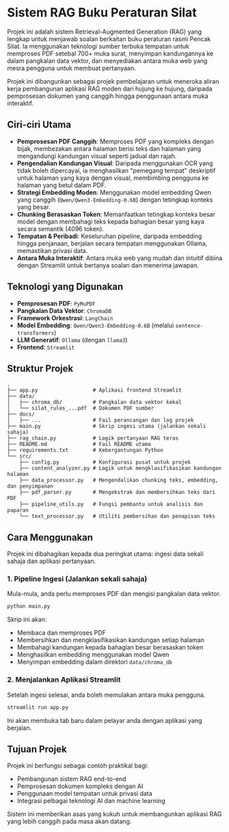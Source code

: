 # Sistem RAG Buku Peraturan Silat

Projek ini adalah sistem Retrieval-Augmented Generation (RAG) yang lengkap untuk menjawab soalan berkaitan buku peraturan rasmi Pencak Silat. Ia menggunakan teknologi sumber terbuka tempatan untuk memproses PDF setebal 700+ muka surat, menyimpan kandungannya ke dalam pangkalan data vektor, dan menyediakan antara muka web yang mesra pengguna untuk membuat pertanyaan.

Projek ini dibangunkan sebagai projek pembelajaran untuk meneroka aliran kerja pembangunan aplikasi RAG moden dari hujung ke hujung, daripada pemprosesan dokumen yang canggih hingga penggunaan antara muka interaktif.

## Ciri-ciri Utama

- **Pemprosesan PDF Canggih**: Memproses PDF yang kompleks dengan bijak, membezakan antara halaman berisi teks dan halaman yang mengandungi kandungan visual seperti jadual dan rajah.
- **Pengendalian Kandungan Visual**: Daripada menggunakan OCR yang tidak boleh dipercayai, ia menghasilkan "pemegang tempat" deskriptif untuk halaman yang kaya dengan visual, membimbing pengguna ke halaman yang betul dalam PDF.
- **Strategi Embedding Moden**: Menggunakan model embedding Qwen yang canggih (`Qwen/Qwen3-Embedding-0.6B`) dengan tetingkap konteks yang besar.
- **Chunking Berasaskan Token**: Memanfaatkan tetingkap konteks besar model dengan membahagi teks kepada bahagian besar yang kaya secara semantik (4096 token).
- **Tempatan & Peribadi**: Keseluruhan pipeline, daripada embedding hingga penjanaan, berjalan secara tempatan menggunakan Ollama, memastikan privasi data.
- **Antara Muka Interaktif**: Antara muka web yang mudah dan intuitif dibina dengan Streamlit untuk bertanya soalan dan menerima jawapan.

## Teknologi yang Digunakan

- **Pemprosesan PDF**: `PyMuPDF`
- **Pangkalan Data Vektor**: `ChromaDB`
- **Framework Orkestrasi**: `LangChain`
- **Model Embedding**: `Qwen/Qwen3-Embedding-0.6B` (melalui `sentence-transformers`)
- **LLM Generatif**: `Ollama` (dengan `llama3`)
- **Frontend**: `Streamlit`

## Struktur Projek

```
.
├── app.py                  # Aplikasi frontend Streamlit
├── data/
│   ├── chroma_db/          # Pangkalan data vektor kekal
│   └── silat_rules_...pdf  # Dokumen PDF sumber
├── docs/
│   ├── ...                 # Fail perancangan dan log projek
├── main.py                 # Skrip ingesi utama (jalankan sekali sahaja)
├── rag_chain.py            # Logik pertanyaan RAG teras
├── README.md               # Fail README utama
├── requirements.txt        # Kebergantungan Python
└── src/
    ├── config.py           # Konfigurasi pusat untuk projek
    ├── content_analyzer.py # Logik untuk mengklasifikasikan kandungan halaman
    ├── data_processor.py   # Mengendalikan chunking teks, embedding, dan penyimpanan
    ├── pdf_parser.py       # Mengekstrak dan membersihkan teks dari PDF
    ├── pipeline_utils.py   # Fungsi pembantu untuk analisis dan paparan
    └── text_processor.py   # Utiliti pembersihan dan penapisan teks
```

## Cara Menggunakan

Projek ini dibahagikan kepada dua peringkat utama: ingesi data sekali sahaja dan aplikasi pertanyaan.

### 1. Pipeline Ingesi (Jalankan sekali sahaja)

Mula-mula, anda perlu memproses PDF dan mengisi pangkalan data vektor.

```bash
python main.py
```

Skrip ini akan:
- Membaca dan memproses PDF
- Membersihkan dan mengklasifikasikan kandungan setiap halaman
- Membahagi kandungan kepada bahagian besar berasaskan token
- Menghasilkan embedding menggunakan model Qwen
- Menyimpan embedding dalam direktori `data/chroma_db`

### 2. Menjalankan Aplikasi Streamlit

Setelah ingesi selesai, anda boleh memulakan antara muka pengguna.

```bash
streamlit run app.py
```

Ini akan membuka tab baru dalam pelayar anda dengan aplikasi yang berjalan.

## Tujuan Projek

Projek ini berfungsi sebagai contoh praktikal bagi:
- Pembangunan sistem RAG end-to-end
- Pemprosesan dokumen kompleks dengan AI
- Penggunaan model tempatan untuk privasi data
- Integrasi pelbagai teknologi AI dan machine learning

Sistem ini memberikan asas yang kukuh untuk membangunkan aplikasi RAG yang lebih canggih pada masa akan datang.